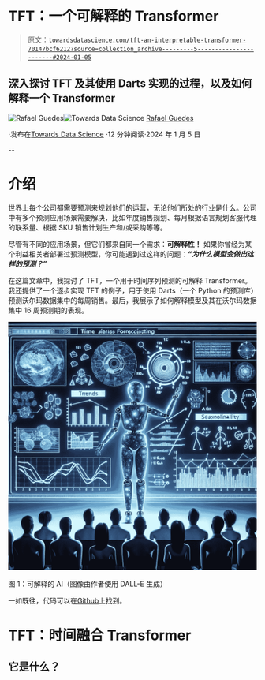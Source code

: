 # TFT：一个可解释的 Transformer

> 原文：[`towardsdatascience.com/tft-an-interpretable-transformer-70147bcf6212?source=collection_archive---------5-----------------------#2024-01-05`](https://towardsdatascience.com/tft-an-interpretable-transformer-70147bcf6212?source=collection_archive---------5-----------------------#2024-01-05)

## 深入探讨 TFT 及其使用 Darts 实现的过程，以及如何解释一个 Transformer

[](https://medium.com/@rjguedes?source=post_page---byline--70147bcf6212--------------------------------)![Rafael Guedes](https://medium.com/@rjguedes?source=post_page---byline--70147bcf6212--------------------------------)[](https://towardsdatascience.com/?source=post_page---byline--70147bcf6212--------------------------------)![Towards Data Science](https://towardsdatascience.com/?source=post_page---byline--70147bcf6212--------------------------------) [Rafael Guedes](https://medium.com/@rjguedes?source=post_page---byline--70147bcf6212--------------------------------)

·发布在[Towards Data Science](https://towardsdatascience.com/?source=post_page---byline--70147bcf6212--------------------------------) ·12 分钟阅读·2024 年 1 月 5 日

--

# 介绍

世界上每个公司都需要预测来规划他们的运营，无论他们所处的行业是什么。公司中有多个预测应用场景需要解决，比如年度销售规划、每月根据语言规划客服代理的联系量、根据 SKU 销售计划生产和/或采购等等。

尽管有不同的应用场景，但它们都来自同一个需求：**可解释性！** 如果你曾经为某个利益相关者部署过预测模型，你可能遇到过这样的问题：***“为什么模型会做出这样的预测？”***

在这篇文章中，我探讨了 TFT，一个用于时间序列预测的可解释 Transformer。我还提供了一个逐步实现 TFT 的例子，用于使用 Darts（一个 Python 的预测库）预测沃尔玛数据集中的每周销售。最后，我展示了如何解释模型及其在沃尔玛数据集中 16 周预测期的表现。

![](img/e2cdadb6bc07d21376fc27e06c2ebe9b.png)

图 1：可解释的 AI（图像由作者使用 DALL-E 生成）

一如既往，代码可以在[Github](https://github.com/rjguedes8/tft)上找到。

# TFT：时间融合 Transformer

## 它是什么？
